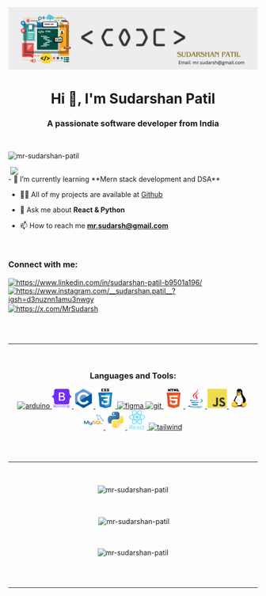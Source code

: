  
![logo](https://github.com/Mr-Sudarshan-Patil/Mr-Sudarshan-Patil/blob/main/Snap.jpg)

<h1 align="center">Hi 👋, I'm Sudarshan Patil</h1>
<h3 align="center">A passionate software developer from India</h3>
<br/>
<p align="left"> <img src="https://komarev.com/ghpvc/?username=mr-sudarshan-patil&label=Profile%20views&color=0e75b6&style=flat" alt="mr-sudarshan-patil" /> </p>

<img align="right" width="500px" src="https://user-images.githubusercontent.com/55389276/140866485-8fb1c876-9a8f-4d6a-98dc-08c4981eaf70.gif"/>
- 🌱 I’m currently learning **Mern stack development and DSA**
  
- 👨‍💻 All of my projects are available at [Github](Github)
  
- 💬 Ask me about **React & Python**
  
- 📫 How to reach me **mr.sudarsh@gmail.com**


<br/>
<h3 align="left">Connect with me:</h3>
<p align="left">
<a href="https://linkedin.com/in/https://www.linkedin.com/in/sudarshan-patil-b9501a196/" target="blank"><img align="center" src="https://raw.githubusercontent.com/rahuldkjain/github-profile-readme-generator/master/src/images/icons/Social/linked-in-alt.svg" alt="https://www.linkedin.com/in/sudarshan-patil-b9501a196/" height="30" width="40" /></a>
<a href="https://www.instagram.com/__sudarshan.patil__?igsh=d3nuznn1amu3nwgy" target="blank"><img align="center" src="https://raw.githubusercontent.com/rahuldkjain/github-profile-readme-generator/master/src/images/icons/Social/instagram.svg" alt="https://www.instagram.com/__sudarshan.patil__?igsh=d3nuznn1amu3nwgy" height="30" width="40" /></a>
<a href="https://x.com/MrSudarsh" target="blank"><img align="center" src="https://upload.wikimedia.org/wikipedia/commons/5/53/X_logo_2023_original.svg" alt="https://x.com/MrSudarsh" height="25" width="30" /></a>
</p>
<br/>
<br/>
<hr/>
<br/>

<h3 align="center">Languages and Tools:</h3>

<p align="center"> <a href="https://www.arduino.cc/" target="_blank" rel="noreferrer"> <img src="https://cdn.worldvectorlogo.com/logos/arduino-1.svg" alt="arduino" width="40" height="40"/> </a> <a href="https://getbootstrap.com" target="_blank" rel="noreferrer"> <img src="https://raw.githubusercontent.com/devicons/devicon/master/icons/bootstrap/bootstrap-plain-wordmark.svg" alt="bootstrap" width="40" height="40"/> </a> <a href="https://www.cprogramming.com/" target="_blank" rel="noreferrer"> <img src="https://raw.githubusercontent.com/devicons/devicon/master/icons/c/c-original.svg" alt="c" width="40" height="40"/> </a> <a href="https://www.w3schools.com/css/" target="_blank" rel="noreferrer"> <img src="https://raw.githubusercontent.com/devicons/devicon/master/icons/css3/css3-original-wordmark.svg" alt="css3" width="40" height="40"/> </a> <a href="https://www.figma.com/" target="_blank" rel="noreferrer"> <img src="https://www.vectorlogo.zone/logos/figma/figma-icon.svg" alt="figma" width="40" height="40"/> </a> <a href="https://git-scm.com/" target="_blank" rel="noreferrer"> <img src="https://www.vectorlogo.zone/logos/git-scm/git-scm-icon.svg" alt="git" width="40" height="40"/> </a> <a href="https://www.w3.org/html/" target="_blank" rel="noreferrer"> <img src="https://raw.githubusercontent.com/devicons/devicon/master/icons/html5/html5-original-wordmark.svg" alt="html5" width="40" height="40"/> </a> <a href="https://www.java.com" target="_blank" rel="noreferrer"> <img src="https://raw.githubusercontent.com/devicons/devicon/master/icons/java/java-original.svg" alt="java" width="40" height="40"/> </a> <a href="https://developer.mozilla.org/en-US/docs/Web/JavaScript" target="_blank" rel="noreferrer"> <img src="https://raw.githubusercontent.com/devicons/devicon/master/icons/javascript/javascript-original.svg" alt="javascript" width="40" height="40"/> </a> <a href="https://www.linux.org/" target="_blank" rel="noreferrer"> <img src="https://raw.githubusercontent.com/devicons/devicon/master/icons/linux/linux-original.svg" alt="linux" width="40" height="40"/> </a> <a href="https://www.mysql.com/" target="_blank" rel="noreferrer"> <img src="https://raw.githubusercontent.com/devicons/devicon/master/icons/mysql/mysql-original-wordmark.svg" alt="mysql" width="40" height="40"/> </a> <a href="https://www.python.org" target="_blank" rel="noreferrer"> <img src="https://raw.githubusercontent.com/devicons/devicon/master/icons/python/python-original.svg" alt="python" width="40" height="40"/> </a> <a href="https://reactjs.org/" target="_blank" rel="noreferrer"> <img src="https://raw.githubusercontent.com/devicons/devicon/master/icons/react/react-original-wordmark.svg" alt="react" width="40" height="40"/> </a> <a href="https://tailwindcss.com/" target="_blank" rel="noreferrer"> <img src="https://www.vectorlogo.zone/logos/tailwindcss/tailwindcss-icon.svg" alt="tailwind" width="40" height="40"/> </a> </p>
<br/><br/>
<hr/>
<br/>
<p align="center"><img align="center" src="https://github-readme-stats.vercel.app/api/top-langs?username=mr-sudarshan-patil&show_icons=true&locale=en&layout=compact" alt="mr-sudarshan-patil" /></p>
<br/>
<p align="center">&nbsp;<img align="center" src="https://github-readme-stats.vercel.app/api?username=mr-sudarshan-patil&show_icons=true&locale=en" alt="mr-sudarshan-patil" /></p>
<br/>
<p align="center"><img align="center" src="https://github-readme-streak-stats.herokuapp.com/?user=mr-sudarshan-patil&" alt="mr-sudarshan-patil" /></p>
<br/>
<br/>
<hr/>

